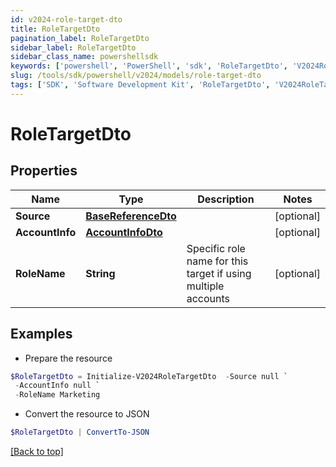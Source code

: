 ```yaml
---
id: v2024-role-target-dto
title: RoleTargetDto
pagination_label: RoleTargetDto
sidebar_label: RoleTargetDto
sidebar_class_name: powershellsdk
keywords: ['powershell', 'PowerShell', 'sdk', 'RoleTargetDto', 'V2024RoleTargetDto'] 
slug: /tools/sdk/powershell/v2024/models/role-target-dto
tags: ['SDK', 'Software Development Kit', 'RoleTargetDto', 'V2024RoleTargetDto']
---
```



# RoleTargetDto

## Properties

Name | Type | Description | Notes
------------ | ------------- | ------------- | -------------
**Source** | [**BaseReferenceDto**](base-reference-dto) |  | [optional] 
**AccountInfo** | [**AccountInfoDto**](account-info-dto) |  | [optional] 
**RoleName** | **String** | Specific role name for this target if using multiple accounts | [optional] 

## Examples

- Prepare the resource
```powershell
$RoleTargetDto = Initialize-V2024RoleTargetDto  -Source null `
 -AccountInfo null `
 -RoleName Marketing
```

- Convert the resource to JSON
```powershell
$RoleTargetDto | ConvertTo-JSON
```


[[Back to top]](#) 

